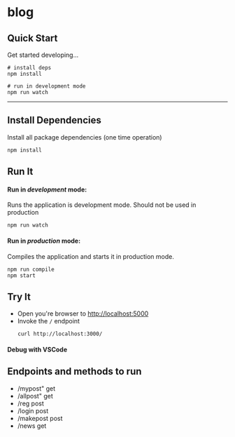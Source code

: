 # blog

## Quick Start

Get started developing...

```shell
# install deps
npm install

# run in development mode
npm run watch

```

---

## Install Dependencies

Install all package dependencies (one time operation)

```shell
npm install
```

## Run It
#### Run in *development* mode:
Runs the application is development mode. Should not be used in production

```shell
npm run watch
```


#### Run in *production* mode:

Compiles the application and starts it in production mode.

```shell
npm run compile
npm start
```


## Try It
* Open you're browser to [http://localhost:5000](http://localhost:5000)
* Invoke the `/` endpoint 
  ```shell
  curl http://localhost:3000/
  ```


#### Debug with VSCode

## Endpoints and methods to run 
* /mypost" get
* /allpost" get
*  /reg post
* /login post
* /makepost post
* /news get
<!-- xxx -->